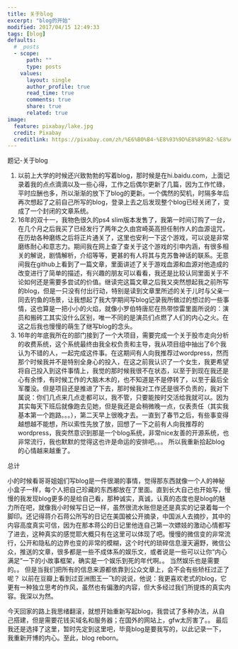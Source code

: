 ```yaml
---
title: 关于blog
excerpt: "blog的开始"
modified: 2017/04/15 12:49:33 
tags: [blog]
defaults:
  # _posts
  - scope:
      path: ""
      type: posts
    values:
      layout: single
      author_profile: true
      read_time: true
      comments: true
      share: true
      related: true
image:
  feature: pixabay/lake.jpg
  credit: Pixabay
  creditlink: https://pixabay.com/zh/%E6%B0%B4-%E8%93%9D%E8%89%B2-%E8%A1%A8%E9%9D%A2-%E6%B5%B7-%E6%B5%B7%E6%B4%8B-%E6%B6%B2%E4%BD%93-%E5%A4%A9%E7%A9%BA-%E5%9C%B0%E5%B9%B3%E7%BA%BF-%E7%BB%BF%E6%9D%BE%E7%9F%B3-%E7%BA%B9%E7%90%86-768745/
---
```



题记-关于blog

  1. 以前上大学的时候还兴致勃勃的写着blog，那时候是在hi.baidu.com，上面记录着我的点点滴滴以及一些心得，工作之后偶尔更新了几篇，因为工作忙碌，平时应酬也多，所以渐渐的放下了blog的更新。一个偶然的契机，时隔多年后再次想起了之前自己所写的blog，登录上去之后发现整个blog已经关闭了，变成了一个封闭的文章系统。
  2. 16年的双十一，我物色很久的ps4 slim版本发售了，我第一时间订购了一台，在几个月之后我买了已经发行了两年之久由宫崎英高担任制作人的血源诅咒，在历劫各种磨练之后将正片通关了，这里也安利一下这个游戏，可以说是非常磨练耐心和意志力。期间我在网上查了查关于这个游戏的引申内涵，有很多相关的解说，剧情解析，介绍等等，更甚的有人将其与克苏鲁神话的联系。无意间我在github上看到了一篇文章，里面讲述了关于游戏血源和血源对他造成的改变进行了简单的描述，有兴趣的朋友可以看看，我还是比较认同里面关于不论如何还是需要多尝试的价值。继读完这篇文章之后我又突然想起我之前所写的blog，但是一只没有付出行动，特别是读到文章里所述的关于儿时与父亲一同去钓鱼的场景，让我想起了我大学期间写blog记录我所做过的想过的一些事情，这也算是一把小小的火焰，就像小罗伯特唐尼在热带惊雷里面所说的：演员和搬砖工其实没什么区别，唯一不同的是演员们点燃了人们的内心之火。在这之后我也慢慢的萌生了继写blog的念头。
  3. 16年的年底我所在的部门接到了一个大项目，需要完成一个关于股市走向分析的收费系统，这个系统最终由我全权负责和主导，我从项目组中抽出了6个我认为不错的人，一起完成这件事。在这期间有人向我推荐过wordpress，然而那个时候我并不是特别全身心的投入，在这之前我认识了一个女生，我更希望将自己投入到这件事情上，我觉的那时候我很不在状态，以至于到现在我还是心有余悸，有时候工作的大脑木木的，也不知道是不是停转了，以至于最后全军覆没。但是项目还是推进了下去，那时候我对工作还是很不负责的，我对下属说：你们几点来几点走都可以，我不管，只要能按时交活给我就可以。因为其实每天下班后就像跑去见她，但是我还是会稍微晚一点，仪表责任（其实我基本第一个跑路。。。），第二天早上很晚才去。一直到了春节之后，有些事变得越想越不能想，所以索性先放了放，回想了一下之前有人向我推荐的wordpress，我突然意识到那是一个blog系统，非常nice友善的开源系统，也非常流行，我也默默的觉得这也许是命运的安排吧。。。  所以我重新拾起blog的心情越来越重了。

总计

  小的时候看哥哥姐姐们写blog是一件很潮的事情，觉得那东西就像一个人的神秘小盒子一样，每个人把自己珍藏的东西都放在了里面。直到长大自己也开始写，慢慢的我发现blog更多的是给自己看，那种诚实，真诚，认真的态度也是blog的魅力所在吧，就像我小时候写日记一样，虽然很流水账但是还是真实的记录着每一个脚印。还记得蒋介石蒋公所写的日记在美国被公开摘录，中国派人去摘抄，其中的内容高度真实可信，因为在那本蒋公的日记里他连自己第一次嫖妓的激动心情都写了进去，这种真实的感觉耶大概只有在这里可以体现了吧。慢慢的微信变的非常流行，公开和隐私的边界也变的非常的模糊，这个时代的琐碎信息漫天遍野，微信公众，推送的文章，很多都是一些不成体系的娱乐文，或者说是一些可以让你“内心满足”一下的小故事框架，确实是一个娱乐到死的年代啊。。  当然娱乐也是需要的。。 但是当我们把所有的信息来源都依靠到公众文章上，会不会有些矫枉过正了呢？ 以前在豆瓣上看到过亚洲图王一飞的说说，他说：我更喜欢老式的blog，它更有一种独立思考的作风，虽然也有偏激的内容，但大多经过我们所提炼的真实内容。我深以为然。

 

  今天回家的路上我思绪翻滚，就想开始重新写起blog，我尝试了多种办法，从自己搭建，但是需要花钱买域名和服务器；在国外的网站上，gfw太厉害了。。   最后我还是选择了这里，暂时先定到这里吧，毕竟blog是要我写的，以此记录一下，我重新开博的内心。至此，blog reborn。


